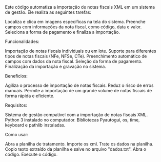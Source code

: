 Este código automatiza a importação de notas fiscais XML em um sistema de gestão. Ele realiza as seguintes tarefas:

Localiza e clica em imagens específicas na tela do sistema.
Preenche campos com informações da nota fiscal, como código, data e valor.
Seleciona a forma de pagamento e finaliza a importação.

Funcionalidades:

Importação de notas fiscais individuais ou em lote.
Suporte para diferentes tipos de notas fiscais (NFe, NFSe, CTe).
Preenchimento automático de campos com dados da nota fiscal.
Seleção da forma de pagamento.
Finalização da importação e gravação no sistema.

Benefícios:

Agiliza o processo de importação de notas fiscais.
Reduz o risco de erros manuais.
Permite a importação de um grande volume de notas fiscais de forma rápida e eficiente.

Requisitos:

Sistema de gestão compatível com a importação de notas fiscais XML.
Python 3 instalado no computador.
Bibliotecas Pyautogui, os, time, keyboard e pathlib instaladas.

Como usar:

Abra a planilha de tratamento.
Importe os xml.
Trate os dados na planilha.
Copio texto extraído da planilha e salve no arquivo "dados.txt".
Abra o código.
Execute o código.
